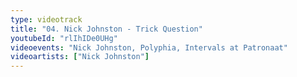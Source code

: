 ```yaml
---
type: videotrack
title: "04. Nick Johnston - Trick Question"
youtubeId: "rlIhIDe0UHg"
videoevents: "Nick Johnston, Polyphia, Intervals at Patronaat"
videoartists: ["Nick Johnston"]
---
```

